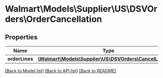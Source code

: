 # Walmart\Models\Supplier\US\DSVOrders\OrderCancellation

## Properties

Name | Type | Description | Notes
------------ | ------------- | ------------- | -------------
**orderLines** | [**\Walmart\Models\Supplier\US\DSVOrders\CancelLinesType**](CancelLinesType.md) |  |


[[Back to Model list]](./) [[Back to API list]](../../../../../README.md#supported-apis) [[Back to README]](../../../../../README.md)

